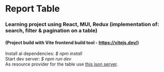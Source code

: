 # Report Table

### Learning project using React, MUI, Redux (implementation of: search, filter & pagination on a table)

#### (Project build with Vite frontend build tool - https://vitejs.dev/)</br>

Install al dependencies: _$ npm install_</br>
Start dev server: _$ npm run dev_</br>
As resource provider for the table use [this json server](https://github.com/anthraXbogdan/report-table-jsonServer).
